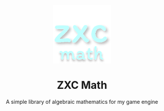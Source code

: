 <div align="center">

<img src="resource/icon.svg" width="156" />
  
# ZXC Math

A simple library of algebraic mathematics for my game engine
</div>
